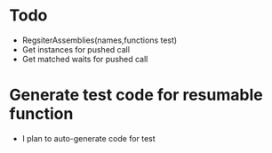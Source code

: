 ﻿# Todo
* RegsiterAssemblies(names,functions test)
* Get instances for pushed call
* Get matched waits for pushed call

# Generate test code for resumable function
* I plan to auto-generate code for test
